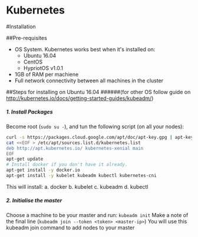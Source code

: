 # Kubernetes

#Installation

##Pre-requisites
 - OS System. Kubernetes works best when it's installed on:
   - Ubuntu 16.04
   - CentOS
   - HypriotOS v1.0.1
 - 1GB of RAM per machiene
 - Full network connectivity between all machines in the cluster
 
##Steps for installing on Ubuntu 16.04 
######(for other OS follow guide on http://kubernetes.io/docs/getting-started-guides/kubeadm/)
##### 1. Install Packages
  Become root (`sudo su -`), and tun the following script (on all your nodes):
```bash
curl -s https://packages.cloud.google.com/apt/doc/apt-key.gpg | apt-key add -
cat <<EOF > /etc/apt/sources.list.d/kubernetes.list
deb http://apt.kubernetes.io/ kubernetes-xenial main
EOF
apt-get update
# Install docker if you don't have it already.
apt-get install -y docker.io
apt-get install -y kubelet kubeadm kubectl kubernetes-cni
```
  This will install:
   a. docker
   b. kubelet
   c. kubeadm
   d. kubectl
##### 2. Initialise the master
  Choose a machine to be your master and run:
   ``kubeadm init``
  Make a note of the final line (`kubeadm join --token <token> <master-ip>`)
  You will use this kubeadm join command to add nodes to your master
